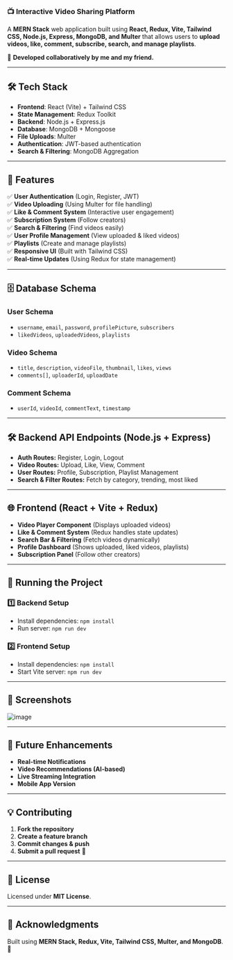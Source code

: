 ### **📺 Interactive Video Sharing Platform**  
A **MERN Stack** web application built using **React, Redux, Vite, Tailwind CSS, Node.js, Express, MongoDB, and Multer** that allows users to **upload videos, like, comment, subscribe, search, and manage playlists**.  

🚀 **Developed collaboratively by me and my friend.**  

---

## **🛠️ Tech Stack**
- **Frontend**: React (Vite) + Tailwind CSS  
- **State Management**: Redux Toolkit  
- **Backend**: Node.js + Express.js  
- **Database**: MongoDB + Mongoose  
- **File Uploads**: Multer  
- **Authentication**: JWT-based authentication  
- **Search & Filtering**: MongoDB Aggregation  

---

## **📌 Features**
✅ **User Authentication** (Login, Register, JWT)  
✅ **Video Uploading** (Using Multer for file handling)  
✅ **Like & Comment System** (Interactive user engagement)  
✅ **Subscription System** (Follow creators)  
✅ **Search & Filtering** (Find videos easily)  
✅ **User Profile Management** (View uploaded & liked videos)  
✅ **Playlists** (Create and manage playlists)  
✅ **Responsive UI** (Built with Tailwind CSS)  
✅ **Real-time Updates** (Using Redux for state management)  

---

## **🗄️ Database Schema**
### **User Schema**
- `username`, `email`, `password`, `profilePicture`, `subscribers`  
- `likedVideos`, `uploadedVideos`, `playlists`

### **Video Schema**
- `title`, `description`, `videoFile`, `thumbnail`, `likes`, `views`
- `comments[]`, `uploaderId`, `uploadDate`

### **Comment Schema**
- `userId`, `videoId`, `commentText`, `timestamp`

---

## **🛠 Backend API Endpoints (Node.js + Express)**
- **Auth Routes:** Register, Login, Logout  
- **Video Routes:** Upload, Like, View, Comment  
- **User Routes:** Profile, Subscription, Playlist Management  
- **Search & Filter Routes:** Fetch by category, trending, most liked  

---

## **🌐 Frontend (React + Vite + Redux)**
- **Video Player Component** (Displays uploaded videos)  
- **Like & Comment System** (Redux handles state updates)  
- **Search Bar & Filtering** (Fetch videos dynamically)  
- **Profile Dashboard** (Shows uploaded, liked videos, playlists)  
- **Subscription Panel** (Follow other creators)  

---

## **🚀 Running the Project**
### **1️⃣ Backend Setup**
- Install dependencies: `npm install`  
- Run server: `npm run dev`  

### **2️⃣ Frontend Setup**
- Install dependencies: `npm install`  
- Start Vite server: `npm run dev`  

---

## **📸 Screenshots**
![image](https://github.com/user-attachments/assets/7a2ea03e-888f-4f29-8734-931017b4017d)


---

## **📄 Future Enhancements**
- **Real-time Notifications**  
- **Video Recommendations (AI-based)**  
- **Live Streaming Integration**  
- **Mobile App Version**  

---

## **💡 Contributing**
1. **Fork the repository**  
2. **Create a feature branch**  
3. **Commit changes & push**  
4. **Submit a pull request** 🚀  

---

## **📜 License**
Licensed under **MIT License**.

---

## **🙌 Acknowledgments**
Built using **MERN Stack, Redux, Vite, Tailwind CSS, Multer, and MongoDB**. 🚀
